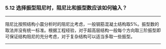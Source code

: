 ﻿### 5.12  选择振型阻尼时，阻尼比和振型数应该如何输入？
---

阻尼比按照结构小震分析时的阻尼比考虑，一般钢筋混凝土结构取5%。振型数的取法并没有统一标准。根据工程经验，对于超高层结构一般每个方向取三阶振型即可保证结构阻尼的充分考虑，对于复杂结构可以适当多取一些振型。

---
